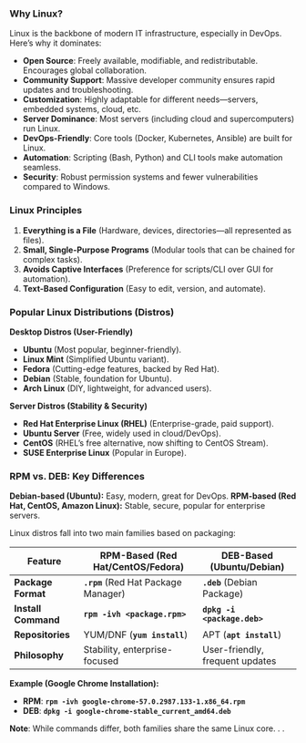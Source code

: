 ### Why Linux?

Linux is the backbone of modern IT infrastructure, especially in DevOps. Here’s why it dominates:

- **Open Source**: Freely available, modifiable, and redistributable. Encourages global collaboration.
- **Community Support**: Massive developer community ensures rapid updates and troubleshooting.
- **Customization**: Highly adaptable for different needs—servers, embedded systems, cloud, etc.
- **Server Dominance**: Most servers (including cloud and supercomputers) run Linux.
- **DevOps-Friendly**: Core tools (Docker, Kubernetes, Ansible) are built for Linux.
- **Automation**: Scripting (Bash, Python) and CLI tools make automation seamless.
- **Security**: Robust permission systems and fewer vulnerabilities compared to Windows.

### **Linux Principles**

1. **Everything is a File** (Hardware, devices, directories—all represented as files).
2. **Small, Single-Purpose Programs** (Modular tools that can be chained for complex tasks).
3. **Avoids Captive Interfaces** (Preference for scripts/CLI over GUI for automation).
4. **Text-Based Configuration** (Easy to edit, version, and automate).

### **Popular Linux Distributions (Distros)**

**Desktop Distros (User-Friendly)**

- **Ubuntu** (Most popular, beginner-friendly).
- **Linux Mint** (Simplified Ubuntu variant).
- **Fedora** (Cutting-edge features, backed by Red Hat).
- **Debian** (Stable, foundation for Ubuntu).
- **Arch Linux** (DIY, lightweight, for advanced users).

**Server Distros (Stability & Security)**

- **Red Hat Enterprise Linux (RHEL)** (Enterprise-grade, paid support).
- **Ubuntu Server** (Free, widely used in cloud/DevOps).
- **CentOS** (RHEL’s free alternative, now shifting to CentOS Stream).
- **SUSE Enterprise Linux** (Popular in Europe).

### **RPM vs. DEB: Key Differences**

**Debian-based (Ubuntu):** Easy, modern, great for DevOps.
**RPM-based (Red Hat, CentOS, Amazon Linux):** Stable, secure, popular for enterprise servers.

Linux distros fall into two main families based on packaging:

| **Feature** | **RPM-Based (Red Hat/CentOS/Fedora)** | **DEB-Based (Ubuntu/Debian)** |
| --- | --- | --- |
| **Package Format** | **`.rpm`** (Red Hat Package Manager) | **`.deb`** (Debian Package) |
| **Install Command** | **`rpm -ivh <package.rpm>`** | **`dpkg -i <package.deb>`** |
| **Repositories** | YUM/DNF (**`yum install`**) | APT (**`apt install`**) |
| **Philosophy** | Stability, enterprise-focused | User-friendly, frequent updates |

**Example (Google Chrome Installation):**

- **RPM**: **`rpm -ivh google-chrome-57.0.2987.133-1.x86_64.rpm`**
- **DEB**: **`dpkg -i google-chrome-stable_current_amd64.deb`**

**Note**: While commands differ, both families share the same Linux core.
.
.
